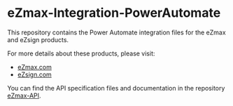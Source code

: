 # eZmax-Integration-PowerAutomate

This repository contains the Power Automate integration files for the eZmax and eZsign products.

For more details about these products, please visit:
- [eZmax.com](https://ezmax.com)
- [eZsign.com](https://ezsign.com)

You can find the API specification files and documentation in the repository [eZmax-API](https://github.com/eZmaxinc/eZmax-API).
